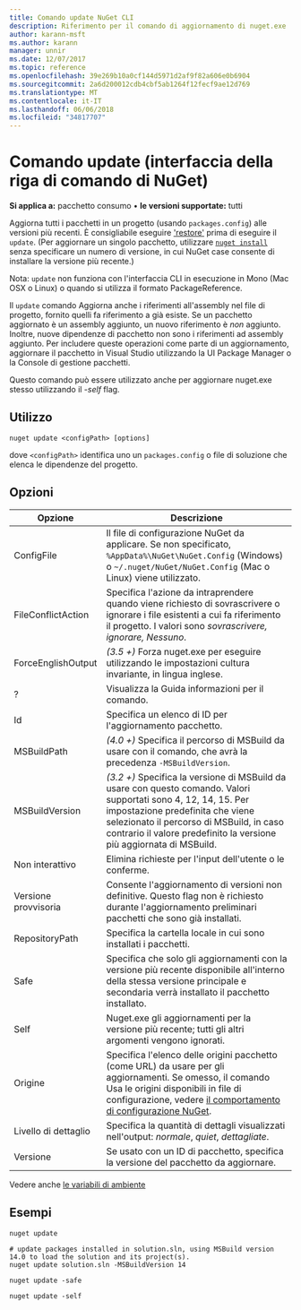 ```yaml
---
title: Comando update NuGet CLI
description: Riferimento per il comando di aggiornamento di nuget.exe
author: karann-msft
ms.author: karann
manager: unnir
ms.date: 12/07/2017
ms.topic: reference
ms.openlocfilehash: 39e269b10a0cf144d5971d2af9f82a606e0b6904
ms.sourcegitcommit: 2a6d200012cdb4cbf5ab1264f12fecf9ae12d769
ms.translationtype: MT
ms.contentlocale: it-IT
ms.lasthandoff: 06/06/2018
ms.locfileid: "34817707"
---
```

# <a name="update-command-nuget-cli"></a>Comando update (interfaccia della riga di comando di NuGet)

**Si applica a:** pacchetto consumo &bullet; **le versioni supportate:** tutti

Aggiorna tutti i pacchetti in un progetto (usando `packages.config`) alle versioni più recenti. È consigliabile eseguire ['restore'](cli-ref-restore.md) prima di eseguire il `update`. (Per aggiornare un singolo pacchetto, utilizzare [ `nuget install` ](cli-ref-install.md) senza specificare un numero di versione, in cui NuGet case consente di installare la versione più recente.)

Nota: `update` non funziona con l'interfaccia CLI in esecuzione in Mono (Mac OSX o Linux) o quando si utilizza il formato PackageReference.

Il `update` comando Aggiorna anche i riferimenti all'assembly nel file di progetto, fornito quelli fa riferimento a già esiste. Se un pacchetto aggiornato è un assembly aggiunto, un nuovo riferimento è *non* aggiunto. Inoltre, nuove dipendenze di pacchetto non sono i riferimenti ad assembly aggiunto. Per includere queste operazioni come parte di un aggiornamento, aggiornare il pacchetto in Visual Studio utilizzando la UI Package Manager o la Console di gestione pacchetti.

Questo comando può essere utilizzato anche per aggiornare nuget.exe stesso utilizzando il *-self* flag.

## <a name="usage"></a>Utilizzo

```cli
nuget update <configPath> [options]
```

dove `<configPath>` identifica uno un `packages.config` o file di soluzione che elenca le dipendenze del progetto.

## <a name="options"></a>Opzioni

| Opzione | Descrizione |
| --- | --- |
| ConfigFile | Il file di configurazione NuGet da applicare. Se non specificato, `%AppData%\NuGet\NuGet.Config` (Windows) o `~/.nuget/NuGet/NuGet.Config` (Mac o Linux) viene utilizzato.|
| FileConflictAction | Specifica l'azione da intraprendere quando viene richiesto di sovrascrivere o ignorare i file esistenti a cui fa riferimento il progetto. I valori sono *sovrascrivere, ignorare, Nessuno*. |
| ForceEnglishOutput | *(3.5 +)*  Forza nuget.exe per eseguire utilizzando le impostazioni cultura invariante, in lingua inglese. |
| ? | Visualizza la Guida informazioni per il comando. |
| Id | Specifica un elenco di ID per l'aggiornamento pacchetto. |
| MSBuildPath | *(4.0 +)*  Specifica il percorso di MSBuild da usare con il comando, che avrà la precedenza `-MSBuildVersion`. |
| MSBuildVersion | *(3.2 +)*  Specifica la versione di MSBuild da usare con questo comando. Valori supportati sono 4, 12, 14, 15. Per impostazione predefinita che viene selezionato il percorso di MSBuild, in caso contrario il valore predefinito la versione più aggiornata di MSBuild. |
| Non interattivo | Elimina richieste per l'input dell'utente o le conferme. |
| Versione provvisoria | Consente l'aggiornamento di versioni non definitive. Questo flag non è richiesto durante l'aggiornamento preliminari pacchetti che sono già installati. |
| RepositoryPath | Specifica la cartella locale in cui sono installati i pacchetti. |
| Safe | Specifica che solo gli aggiornamenti con la versione più recente disponibile all'interno della stessa versione principale e secondaria verrà installato il pacchetto installato. |
| Self | Nuget.exe gli aggiornamenti per la versione più recente; tutti gli altri argomenti vengono ignorati. |
| Origine | Specifica l'elenco delle origini pacchetto (come URL) da usare per gli aggiornamenti. Se omesso, il comando Usa le origini disponibili in file di configurazione, vedere [il comportamento di configurazione NuGet](../consume-packages/configuring-nuget-behavior.md). |
| Livello di dettaglio | Specifica la quantità di dettagli visualizzati nell'output: *normale*, *quiet*, *dettagliate*. |
| Versione | Se usato con un ID di pacchetto, specifica la versione del pacchetto da aggiornare. |

Vedere anche [le variabili di ambiente](cli-ref-environment-variables.md)

## <a name="examples"></a>Esempi

```cli
nuget update

# update packages installed in solution.sln, using MSBuild version 14.0 to load the solution and its project(s).
nuget update solution.sln -MSBuildVersion 14

nuget update -safe

nuget update -self
```
